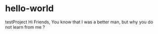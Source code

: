 # hello-world
testProject
Hi Friends,
You know that I was a better man, but why you do not learn from me ?
